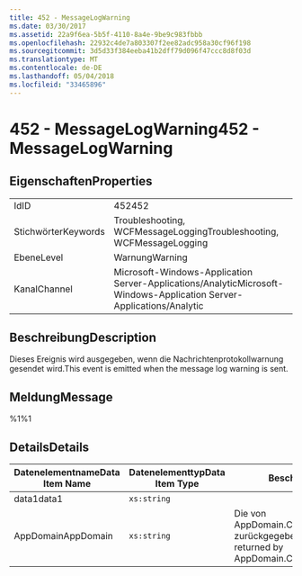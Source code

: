 ```yaml
---
title: 452 - MessageLogWarning
ms.date: 03/30/2017
ms.assetid: 22a9f6ea-5b5f-4110-8a4e-9be9c983fbbb
ms.openlocfilehash: 22932c4de7a803307f2ee82adc958a30cf96f198
ms.sourcegitcommit: 3d5d33f384eeba41b2dff79d096f47ccc8d8f03d
ms.translationtype: MT
ms.contentlocale: de-DE
ms.lasthandoff: 05/04/2018
ms.locfileid: "33465896"
---
```

# <a name="452---messagelogwarning"></a><span data-ttu-id="adc59-102">452 - MessageLogWarning</span><span class="sxs-lookup"><span data-stu-id="adc59-102">452 - MessageLogWarning</span></span>
## <a name="properties"></a><span data-ttu-id="adc59-103">Eigenschaften</span><span class="sxs-lookup"><span data-stu-id="adc59-103">Properties</span></span>  
  
|||  
|-|-|  
|<span data-ttu-id="adc59-104">Id</span><span class="sxs-lookup"><span data-stu-id="adc59-104">ID</span></span>|<span data-ttu-id="adc59-105">452</span><span class="sxs-lookup"><span data-stu-id="adc59-105">452</span></span>|  
|<span data-ttu-id="adc59-106">Stichwörter</span><span class="sxs-lookup"><span data-stu-id="adc59-106">Keywords</span></span>|<span data-ttu-id="adc59-107">Troubleshooting, WCFMessageLogging</span><span class="sxs-lookup"><span data-stu-id="adc59-107">Troubleshooting, WCFMessageLogging</span></span>|  
|<span data-ttu-id="adc59-108">Ebene</span><span class="sxs-lookup"><span data-stu-id="adc59-108">Level</span></span>|<span data-ttu-id="adc59-109">Warnung</span><span class="sxs-lookup"><span data-stu-id="adc59-109">Warning</span></span>|  
|<span data-ttu-id="adc59-110">Kanal</span><span class="sxs-lookup"><span data-stu-id="adc59-110">Channel</span></span>|<span data-ttu-id="adc59-111">Microsoft-Windows-Application Server-Applications/Analytic</span><span class="sxs-lookup"><span data-stu-id="adc59-111">Microsoft-Windows-Application Server-Applications/Analytic</span></span>|  
  
## <a name="description"></a><span data-ttu-id="adc59-112">Beschreibung</span><span class="sxs-lookup"><span data-stu-id="adc59-112">Description</span></span>  
 <span data-ttu-id="adc59-113">Dieses Ereignis wird ausgegeben, wenn die Nachrichtenprotokollwarnung gesendet wird.</span><span class="sxs-lookup"><span data-stu-id="adc59-113">This event is emitted when the message log warning is sent.</span></span>  
  
## <a name="message"></a><span data-ttu-id="adc59-114">Meldung</span><span class="sxs-lookup"><span data-stu-id="adc59-114">Message</span></span>  
 <span data-ttu-id="adc59-115">%1</span><span class="sxs-lookup"><span data-stu-id="adc59-115">%1</span></span>  
  
## <a name="details"></a><span data-ttu-id="adc59-116">Details</span><span class="sxs-lookup"><span data-stu-id="adc59-116">Details</span></span>  
  
|<span data-ttu-id="adc59-117">Datenelementname</span><span class="sxs-lookup"><span data-stu-id="adc59-117">Data Item Name</span></span>|<span data-ttu-id="adc59-118">Datenelementtyp</span><span class="sxs-lookup"><span data-stu-id="adc59-118">Data Item Type</span></span>|<span data-ttu-id="adc59-119">Beschreibung</span><span class="sxs-lookup"><span data-stu-id="adc59-119">Description</span></span>|  
|--------------------|--------------------|-----------------|  
|<span data-ttu-id="adc59-120">data1</span><span class="sxs-lookup"><span data-stu-id="adc59-120">data1</span></span>|`xs:string`||  
|<span data-ttu-id="adc59-121">AppDomain</span><span class="sxs-lookup"><span data-stu-id="adc59-121">AppDomain</span></span>|`xs:string`|<span data-ttu-id="adc59-122">Die von AppDomain.CurrentDomain.FriendlyName zurückgegebene Zeichenfolge.</span><span class="sxs-lookup"><span data-stu-id="adc59-122">The string returned by AppDomain.CurrentDomain.FriendlyName.</span></span>|
